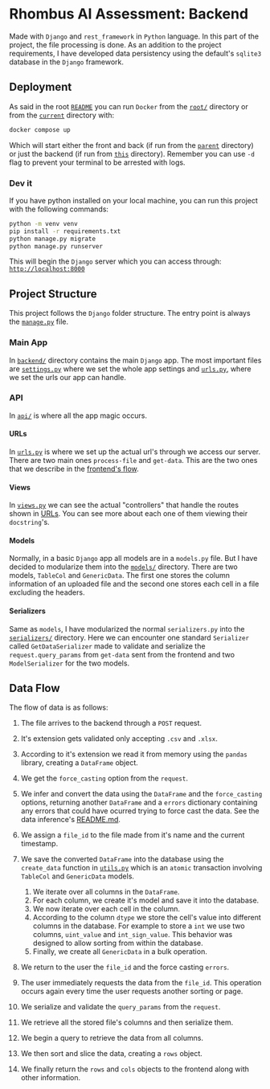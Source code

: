 # Rhombus AI Assessment: Backend

Made with `Django` and `rest_framework` in `Python` language. In this part of the project, the file processing is done. As an addition to the project requirements, I have developed data persistency using the default's `sqlite3` database in the `Django` framework.

## Deployment

As said in the root [`README`](../README.md#docker) you can run `Docker` from the [`root/`](..) directory or from the [`current`](.) directory with:

```bash
docker compose up
```

Which will start either the front and back (if run from the [`parent`](..) directory) or just the backend (if run from [`this`](.) directory). Remember you can use `-d` flag to prevent your terminal to be arrested with logs.

### Dev it

If you have python installed on your local machine, you can run this project with the following commands:

```bash
python -m venv venv
pip install -r requirements.txt
python manage.py migrate
python manage.py runserver
```

This will begin the `Django` server which you can access through: [`http://localhost:8000`](http://localhost:8000)

## Project Structure

This project follows the `Django` folder structure. The entry point is always the [`manage.py`](manage.py) file.

### Main App

In [`backend/`](backend/) directory contains the main `Django` app. The most important files are [`settings.py`](backend/settings.py) where we set the whole app settings and [`urls.py`](backend/urls.py), where we set the urls our app can handle.

### API

In [`api/`](api/) is where all the app magic occurs.

#### URLs

In [`urls.py`](api/urls.py) is where we set up the actual url's through we access our server. There are two main ones `process-file` and `get-data`. This are the two ones that we describe in the [frontend's flow](../frontend/README.md#project-flow).

#### Views

In [`views.py`](api/views.py) we can see the actual "controllers" that handle the routes shown in [URLs](#urls). You can see more about each one of them viewing their `docstring`'s.

#### Models

Normally, in a basic `Django` app all models are in a `models.py` file. But I have decided to modularize them into the [`models/`](api/models/) directory. There are two models, `TableCol` and `GenericData`. The first one stores the column information of an uploaded file and the second one stores each cell in a file excluding the headers.

#### Serializers

Same as `models`, I have modularized the normal `serializers.py` into the [`serializers/`](api/serializers/) directory. Here we can encounter one standard `Serializer` called `GetDataSerializer` made to validate and serialize the `request.query_params` from `get-data` sent from the frontend and two `ModelSerializer` for the two models.

## Data Flow

The flow of data is as follows:

1. The file arrives to the backend through a `POST` request.

2. It's extension gets validated only accepting `.csv` and `.xlsx`.

3. According to it's extension we read it from memory using the `pandas` library, creating a `DataFrame` object.

4. We get the `force_casting` option from the `request`.

5. We infer and convert the data using the `DataFrame` and the `force_casting` options, returning another `DataFrame` and a `errors` dictionary containing any errors that could have ocurred trying to force cast the data. See the data inference's [README.md](api/scripts/README.md).

6. We assign a `file_id` to the file made from it's name and the current timestamp.

7. We save the converted `DataFrame` into the database using the `create_data` function in [`utils.py`](api/utils.py) which is an `atomic` transaction involving `TableCol` and `GenericData` models.

   1. We iterate over all columns in the `DataFrame`.
   2. For each column, we create it's model and save it into the database.
   3. We now iterate over each cell in the column.
   4. According to the column `dtype` we store the cell's value into different columns in the database. For example to store a `int` we use two columns, `uint_value` and `int_sign_value`. This behavior was designed to allow sorting from within the database.
   5. Finally, we create all `GenericData` in a bulk operation.

8. We return to the user the `file_id` and the force casting `errors`.

9. The user immediately requests the data from the `file_id`. This operation occurs again every time the user requests another sorting or page.

10. We serialize and validate the `query_params` from the `request`.

11. We retrieve all the stored file's columns and then serialize them.

12. We begin a query to retrieve the data from all columns.

13. We then sort and slice the data, creating a `rows` object.

14. We finally return the `rows` and `cols` objects to the frontend along with other information.
